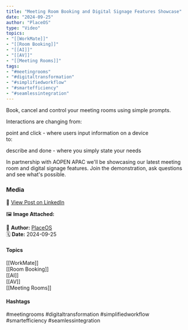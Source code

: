 ```yaml
---
title: "Meeting Room Booking and Digital Signage Features Showcase"  
date: "2024-09-25"  
author: "PlaceOS"  
type: "Video"  
topics:  
- "[[WorkMate]]"  
- "[[Room Booking]]"  
- "[[AI]]"  
- "[[AV]]"  
- "[[Meeting Rooms]]"  
tags:  
- "#meetingrooms"  
- "#digitaltransformation"  
- "#simplifiedworkflow"  
- "#smartefficiency"  
- "#seamlessintegration"  
---
```

Book, cancel and control your meeting rooms using simple prompts.

Interactions are changing from:

point and click - where users input information on a device  
to:

describe and done - where you simply state your needs

In partnership with AOPEN APAC we'll be showcasing our latest meeting room and digital signage features. Join the demonstration, ask questions and see what's possible.

### Media

🔗 [View Post on LinkedIn](https://www.linkedin.com/feed/update/urn:li:activity:7244557474702204928)  
  
🖼 **Image Attached:**  
  
  
👤 **Author:** [PlaceOS](https://www.linkedin.com/company/placeos/)  
🗓️ **Date:** 2024-09-25

#### Topics

[[WorkMate]]  
[[Room Booking]]  
[[AI]]  
[[AV]]  
[[Meeting Rooms]]

#### Hashtags

#meetingrooms #digitaltransformation #simplifiedworkflow #smartefficiency #seamlessintegration